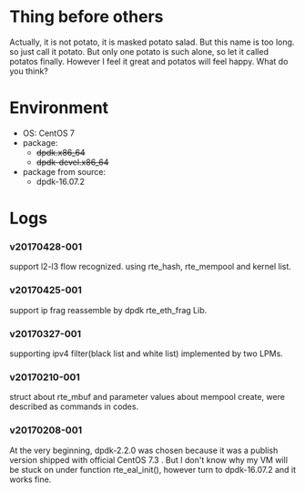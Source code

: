 # Thing before others
  Actually, it is not potato, it is masked potato salad. But this name is too
  long. so just call it potato. But only one potato is such alone, so let it
  called potatos finally.
  However I feel it great and potatos will feel happy. What do you think?

# Environment
  * OS: CentOS 7
  * package:
      * ~~dpdk.x86_64~~
      * ~~dpdk-devel.x86_64~~
  * package from source:
      * dpdk-16.07.2

# Logs

### v20170428-001
support l2-l3 flow recognized. using rte_hash, rte_mempool and kernel list.

### v20170425-001
support ip frag reassemble by dpdk rte_eth_frag Lib.

### v20170327-001
supporting ipv4 filter(black list and white list) implemented by two LPMs.

### v20170210-001
struct about rte_mbuf and parameter values about mempool create, were described
as commands in codes.

### v20170208-001
At the very beginning, dpdk-2.2.0 was chosen because it was a publish version 
shipped with official CentOS 7.3 . But I don't know why my VM will be stuck on
under function rte_eal_init(), however turn to dpdk-16.07.2 and it works fine.
